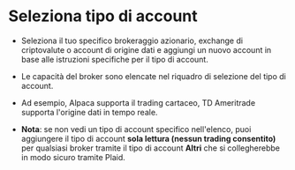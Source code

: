 # **Seleziona tipo di account**

- Seleziona il tuo specifico brokeraggio azionario, exchange di criptovalute o account di origine dati e aggiungi un nuovo account in base alle istruzioni specifiche per il tipo di account. 
- Le capacità del broker sono elencate nel riquadro di selezione del tipo di account. 
- Ad esempio, Alpaca supporta il trading cartaceo, TD Ameritrade supporta l'origine dati in tempo reale.

- **Nota**: se non vedi un tipo di account specifico nell'elenco, puoi aggiungere il tipo di account **sola lettura (nessun trading consentito)** per qualsiasi broker tramite il tipo di account **Altri** che si collegherebbe in modo sicuro tramite Plaid.